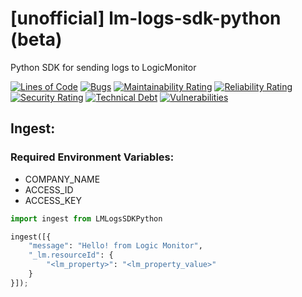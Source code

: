 # [unofficial] lm-logs-sdk-python (beta)
Python SDK for sending logs to LogicMonitor

[![Lines of Code](https://sonarcloud.io/api/project_badges/measure?project=dewhurstwill_lm-logs-sdk-python&metric=ncloc)](https://sonarcloud.io/dashboard?id=dewhurstwill_lm-logs-sdk-python)
[![Bugs](https://sonarcloud.io/api/project_badges/measure?project=dewhurstwill_lm-logs-sdk-python&metric=bugs)](https://sonarcloud.io/dashboard?id=dewhurstwill_lm-logs-sdk-python)
[![Maintainability Rating](https://sonarcloud.io/api/project_badges/measure?project=dewhurstwill_lm-logs-sdk-python&metric=sqale_rating)](https://sonarcloud.io/dashboard?id=dewhurstwill_lm-logs-sdk-python)
[![Reliability Rating](https://sonarcloud.io/api/project_badges/measure?project=dewhurstwill_lm-logs-sdk-python&metric=reliability_rating)](https://sonarcloud.io/dashboard?id=dewhurstwill_lm-logs-sdk-python)
[![Security Rating](https://sonarcloud.io/api/project_badges/measure?project=dewhurstwill_lm-logs-sdk-python&metric=security_rating)](https://sonarcloud.io/dashboard?id=dewhurstwill_lm-logs-sdk-python)
[![Technical Debt](https://sonarcloud.io/api/project_badges/measure?project=dewhurstwill_lm-logs-sdk-python&metric=sqale_index)](https://sonarcloud.io/dashboard?id=dewhurstwill_lm-logs-sdk-python)
[![Vulnerabilities](https://sonarcloud.io/api/project_badges/measure?project=dewhurstwill_lm-logs-sdk-python&metric=vulnerabilities)](https://sonarcloud.io/dashboard?id=dewhurstwill_lm-logs-sdk-python)

## Ingest:

### Required Environment Variables: 
- COMPANY_NAME
- ACCESS_ID
- ACCESS_KEY

``` python
import ingest from LMLogsSDKPython

ingest([{
    "message": "Hello! from Logic Monitor",
    "_lm.resourceId": {
        "<lm_property>": "<lm_property_value>"
    }
}]);

```
